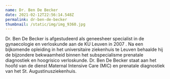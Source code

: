 ```yaml
---
name: Dr. Ben De Becker
date: 2021-02-12T22:56:14.548Z
permalink: dr-ben-de-becker
thumbnail: /static/img/img_9360.jpg
---
```

Dr. Ben De Becker is afgestudeerd als geneesheer specialist in de gynaecologie en verloskunde aan de KU Leuven in 2007 . Na een bijkomende opleiding in het universitaire ziekenhuis te Leuven behaalde hij de bijzondere bekwaamheid binnen het subspecialisme prenatale diagnostiek en hoogrisico verloskunde. Dr. Ben De Becker staat aan het hoofd van de dienst Maternal Intensive Care (MIC) en prenatale diagnostiek van het St. Augustinusziekenhuis.